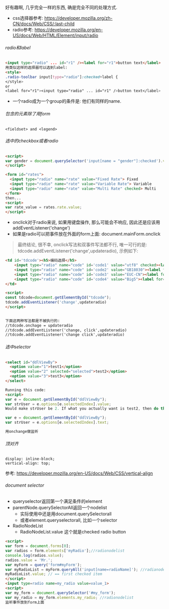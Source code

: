 好有趣啊, 几乎完全一样的东西, 确是完全不同的处理方式.

- css选择器参考: https://developer.mozilla.org/zh-CN/docs/Web/CSS/:last-child
- radio参考: https://developer.mozilla.org/en-US/docs/Web/HTML/Element/input/radio



###### radio和label

```html
<input type="radio" ... id="r1" /><label for="r1">button text</label>
用类似这样的选择器可以选到label: 
<style>
.radio-toolbar input[type="radio"]:checked+label {
</style>
or
<label for="r1"><input type="radio" ... id="r1" />button text</label>
```

- 一个radio成为一个group的条件是: 他们有同样的name.

###### 包含的元素除了用form

```
<fieldset> and <legend>
```

###### 选中的checkbox或者radio

```html
<script>
var gender = document.querySelector('input[name = "gender"]:checked').value;
</script>

<form id="rates">
  <input type="radio" name="rate" value="Fixed Rate"> Fixed
  <input type="radio" name="rate" value="Variable Rate"> Variable
  <input type="radio" name="rate" value="Multi Rate" checked> Multi
</form>
then...
<script>
var rate_value = rates.rate.value;
</script>
```

- onclick对于radio来说, 如果用键盘操作, 那么可能会不响应, 因此还是应该用addEventListener('change') 
- 如果是radio可以把事件放在外面的form上面: document.mainForm.onclick

> 最终结论, 很不幸, onclick写法和双事件写法都不行, 唯一可行的是: 				tdcode.addEventListener('change',updateradio), 示例如下: 

```html
<td id='tdcode'><h5>编码选择</h5>
    <input type="radio" name="code" id='code1' value="utf8" checked><label for="code1">utf8   </label>
    <input type="radio" name="code" id='code2' value="GB18030"><label for="code2">GB18030</label>
    <input type="radio" name="code" id='code3' value="EUC-CN"><label for="code3">EUC-CN    </label>
    <input type="radio" name="code" id='code4' value="Big5"><label for="code4">Big5</label>
</td>

<script>
const tdcode=document.getElementById("tdcode");
tdcode.addEventListener('change',updateradio)
</script>
  

下面这两种写法都是不被执行的:
//tdcode.onchage = updateradio
//tdcode.addEventListener('change, click',updateradio)
//tdcode.addEventListener('change click',updateradio)
```



###### 选中selector

```html
<select id="ddlViewBy">
  <option value="1">test1</option>
  <option value="2" selected="selected">test2</option>
  <option value="3">test3</option>
</select>

Running this code:
<script>
var e = document.getElementById("ddlViewBy");
var strUser = e.options[e.selectedIndex].value;
Would make strUser be 2. If what you actually want is test2, then do this:

var e = document.getElementById("ddlViewBy");
var strUser = e.options[e.selectedIndex].text;

用onchange做监听
```





###### 顶对齐

```
display: inline-block;
vertical-align: top;
```

参考: https://developer.mozilla.org/en-US/docs/Web/CSS/vertical-align



###### document selector

- queryselector返回第一个满足条件的element
- parentNode.querySelectorAll返回一个nodelist
  - 实际使用中还是用document.querySelectorall
  - 或者element.queryselectorall, 比如一个selector
- RadioNodeList 
  - RadioNodeList.value 这个就是checked radio button

```html
<script>
var form = document.forms[0];
var radios = form.elements['myRadio'];//radionodelist
console.log(radios.value);
radios.value = 'Mr.';
var myForm = query('form#myForm');
var myRadioList = myForm.queryAll('input[name=radioName]'); //radianodelist
myRadioList.value; // == first checked item
</script>
<input type=radio name=my_radio value=value_1>
<script>
var my_form = document.querySelector('#my_form');
var my_radio = my_form.elements.my_radio; //radionodelist
监听事件放到form上面
```

